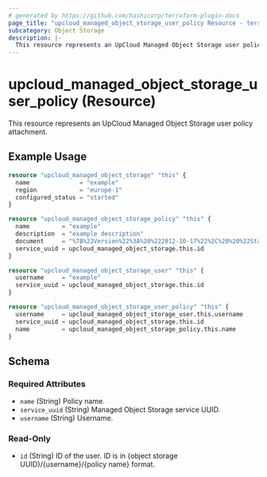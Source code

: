 ```yaml
---
# generated by https://github.com/hashicorp/terraform-plugin-docs
page_title: "upcloud_managed_object_storage_user_policy Resource - terraform-provider-upcloud"
subcategory: Object Storage
description: |-
  This resource represents an UpCloud Managed Object Storage user policy attachment.
---
```


# upcloud_managed_object_storage_user_policy (Resource)

This resource represents an UpCloud Managed Object Storage user policy attachment.

## Example Usage

```terraform
resource "upcloud_managed_object_storage" "this" {
  name              = "example"
  region            = "europe-1"
  configured_status = "started"
}

resource "upcloud_managed_object_storage_policy" "this" {
  name         = "example"
  description  = "example description"
  document     = "%7B%22Version%22%3A%20%222012-10-17%22%2C%20%20%22Statement%22%3A%20%5B%7B%22Action%22%3A%20%5B%22iam%3AGetUser%22%5D%2C%20%22Resource%22%3A%20%22%2A%22%2C%20%22Effect%22%3A%20%22Allow%22%2C%20%22Sid%22%3A%20%22editor%22%7D%5D%7D"
  service_uuid = upcloud_managed_object_storage.this.id
}

resource "upcloud_managed_object_storage_user" "this" {
  username     = "example"
  service_uuid = upcloud_managed_object_storage.this.id
}

resource "upcloud_managed_object_storage_user_policy" "this" {
  username     = upcloud_managed_object_storage_user.this.username
  service_uuid = upcloud_managed_object_storage.this.id
  name         = upcloud_managed_object_storage_policy.this.name
}
```

<!-- schema generated by tfplugindocs -->
## Schema

### Required Attributes

- `name` (String) Policy name.
- `service_uuid` (String) Managed Object Storage service UUID.
- `username` (String) Username.

### Read-Only

- `id` (String) ID of the user. ID is in {object storage UUID}/{username}/{policy name} format.
